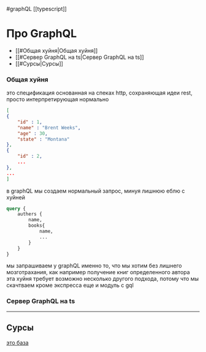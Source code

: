 #graphQL
[[typescript]]
# Про GraphQL
- [[#Общая хуйня|Общая хуйня]]
- [[#Сервер GraphQL на ts|Сервер GraphQL на ts]]
- [[#Сурсы|Сурсы]]

### Общая хуйня
это спецификация основанная на спеках http, сохраняющая идеи rest, просто интерпретирующая нормально
```json
[
{
	"id" : 1,
	"name" : "Brent Weeks",
	"age" : 30,
	"state" : "Montana"
},
{
	"id" : 2, 
	...
},
...
]
```
в graphQL мы создаем нормальный запрос, минуя лишнюю еблю с хуйней
```graphQL
query {
	authers {
		name,
		books{
			name,
			...
		}
	}
}
```
мы запрашиваем у graphQL именно то, что мы хотим без лишнего мозготрахания, как например получение книг определенного автора
эта хуйня требует возможно несколько другого подхода, потому что мы скачтваем кроме экспресса еще и модуль с gql

### Сервер GraphQL на ts


---
## Сурсы 
[это база](https://www.youtube.com/watch?v=ZQL7tL2S0oQ)
